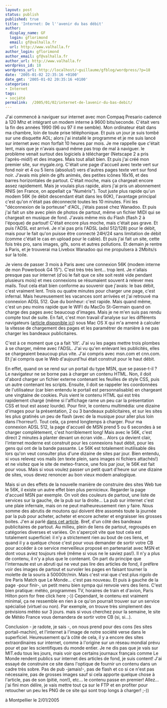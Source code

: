 ```yaml
---
layout: post
status: publish
published: true
title: 'Internet: De l''avenir du bas débit'
author:
  display_name: GF
  login: gflorimond
  email: gf@valhalla.fr
  url: http://www.valhalla.fr
author_login: gflorimond
author_email: gf@valhalla.fr
author_url: http://www.valhalla.fr
wordpress_id: 18
wordpress_url: http://localhost/~guillaume/gfblog/wordpress/?p=18
date: '2005-01-02 22:35:16 +0100'
date_gmt: '2005-01-02 20:35:16 +0100'
categories:
- Internet
tags:
- société
permalink:  /2005/01/02/internet-de-lavenir-du-bas-debit/
---
```

<p>J'ai commenc&eacute; &agrave; naviguer sur internet avec mon Compaq Presario cadenc&eacute; &agrave; 120 Mhz et int&eacute;grant un modem interne &agrave; 9600 bits/seconde. C'&eacute;tait vers la fin des ann&eacute;es 1990 (96 ou 97 il me semble). Mon ordinateur &eacute;tait dans ma chambre, loin de toute prise t&eacute;l&eacute;phonique. Et puis un jour je suis tomb&eacute; sur une disquette AOL; alors j'ai install&eacute; le programme et je me suis lanc&eacute; sur internet avec mon forfait 10 heures par mois. Je me rappelle que c'&eacute;tait lent, mais que je n'avais quand m&ecirc;me pas trop de mal &agrave; naviguer. le probl&egrave;me venait surtout des logiciels &agrave; t&eacute;l&eacute;charger (Netscape 2 a pris l'apr&egrave;s-midi!) et des images. Mais tout allait bien. Et puis j'ai cr&eacute;&eacute; mon premier site, sur mygale.org. C'&eacute;tait une page d'accueil avec texte vert sur fond noir et 4 ou 5 liens (absolus!) vers d'autres pages texte vert sur fond noir. J'avais mis plein de gifs anim&eacute;s, des petites ic&ocirc;nes 16x16, et des barres horizontales de partout. C'&eacute;tait moche, mais &ccedil;a chargeait encore assez rapidement. Mais je voulais plus rapide, alors j'ai pris un abonnement RNIS (en France, on appellait &ccedil;a &quot;Num&eacute;ris&quot;). Tout juste plus rapide qu'un modem 56K (le d&eacute;bit descendant &eacute;tait dans les 60K), l'avantage principal c'est qu'on n'&eacute;tait pas d&eacute;connect&eacute; toutes les 10 minutes. Fini les &quot;d&eacute;connexion de la porteuse&quot; d'AOL, j'&eacute;tais pass&eacute; chez Wanadoo. Et puis j'ai fait un site avec plein de photos de partout, m&ecirc;me un fichier MIDI qui se chargeait en musique de fond. J'avais m&ecirc;me mis du Flash (flash 2 &agrave; l'&eacute;poque) de partout! C'&eacute;tait encore plus moche, mais c'&eacute;tait pas grave. Et puis l'ADSL est arriv&eacute;. Je n'ai pas pris l'ADSL (adsl 512/128) pour le d&eacute;bit, mais pour le fait qu'on puisse &ecirc;tre connect&eacute; 24H/24 sans limitation de d&eacute;bit (comme c'&eacute;tait le cas en upload pour le cable). Et puis j'ai fait un site, cette fois tr&egrave;s pro, sans images, gifs, sons et autres pollutions. Et demain je rentre &agrave; Paris, et je trouverai ma Livebox Wanadoo qui me propulsera &agrave; 2Mbits/s sur la toile.</p>
<p>Je viens de passer 3 mois &agrave; Paris avec une connexion 56K (modem interne de mon Powerbook G4 15&quot;). C'est tr&egrave;s tr&egrave;s lent... trop lent. Je n'allais presque pas sur internet (d'o&ugrave; le fait que ce site soit rest&eacute; vide pendant plusieurs mois) et mes connexions se r&eacute;sumaient souvent &agrave; relever mes mails. Tout cela &eacute;tait bien conforme au souvenir que j'avais: le bas d&eacute;bit, c'est vraiment lent. Trois ou quatre minutes pour charger une page, c'est infernal. Mais heureusement les vacances sont arriv&eacute;es et j'ai retrouv&eacute; ma connexion ADSL 512. Que du bonheur: c'est rapide. Mais quand m&ecirc;me, c'est un peu moins rapide que le WIFI du MacDo St-Germain quand on charge des pages avec beaucoup d'images. Mais je ne m'en suis pas rendu compte tout de suite. En fait, c'est mon travail d'analyse sur les diff&eacute;rents navigateurs (<a href="../../2004/12/navigateurs.htm" target="_blank">article disponible ici</a>) sous Mac OS X qui m'a amen&eacute; &agrave; calculer la vitesse de chargement des pages et les param&eacute;trer de mani&egrave;re &agrave; ne pas charger les bandeaux publicitaires.</p>
<p>C'est &agrave; ce moment que &ccedil;a a fait 'tilt'. J'ai vu les pages mettre trois plombes &agrave; se charger, m&ecirc;me avec l'ADSL. J'ai vu qu'en enlevant les publicit&eacute;s, elles se chargeaient beaucoup plus vite. J'ai compris avec msn.com et cnn.com. Et j'ai compris que le Web d'aujourd'hui &eacute;tait construit pour le haut d&eacute;bit.</p>
<p>En effet, quand on se rend sur un portail du type MSN, que se passe-t-il ? Le navigateur ne se borne pas &agrave; charger un contenu HTML. Non, il doit d'abord charger un fichier externe contenant les feuilles de style CSS, puis un autre contenant les scripts. Ensuite, il doit se rappeler les coordonn&eacute;es de l'utilisateur (car bien entendu le portail est personnalisable) en chargeant une vingtaine de cookies. Puis vient le contenu HTML qui est tr&egrave;s rapidement charg&eacute; (m&ecirc;me si l'affichage rame un peu car la pr&eacute;sentation CSS et tout est assez lourde). Pour finir, le contenu multim&eacute;dia: une dizaine d'images pour la pr&eacute;sentation, 2 ou 3 bandeaux publicitaires, et sur les sites les plus gratin&eacute;s un peu de flash (avec de la musique pour aller plus loin dans l'horreur!). Tout cela, &ccedil;a prend longtemps &agrave; charger. Pour ma connexion ADSL 512, la page d'accueil de MSN prend 5 ou 6 secondes &agrave; se charger compl&egrave;tement, c'est horriblement long! Mais avec le 56K, c'est direct 2 minutes &agrave; planter devant un &eacute;cran vide... Alors &ccedil;a devient clair, l'internet moderne est construit pour les connexions haut d&eacute;bit, pour les gens qui ont de la bande passante. Le 56K est totalement inutilisable d&egrave;s lors qu'on veut consulter plus d'une dizaine de sites par jour. Bien entendu, si vous relevez vos mails (en texte plein, sans images ni fichiers attach&eacute;s!) et ne visitez que le site de meteo-france, une fois par jour, le 56K est fait pour vous. Mais si vous voulez passer un petit quart d'heure sur une dizaine de sites, vous devez renoncer au bon vieux modem analogique. </p>
<p>Mais si un des effets de la nouvelle mani&egrave;re de construire des sites Web tue le 56K, il existe un autre effet bien plus pernicieux. Regarder la page d'accueil MSN par exemple. On voit des couleurs de partout, une liste de services sur la gauche, de la pub sur la droite... La pub sur internet c'est une plaie infernale, mais on ne peut malheureusement rien y faire. Nous somme des abrutis de moutons qui doivent &ecirc;tre assom&eacute;s toute la journ&eacute;e par la pub pour acheter, acheter et encore acheter et engraisser les grosses boites. J'en ai parl&eacute; <a href="../../2004/08/pub.htm">dans cet article</a>. Bref, d'un c&ocirc;t&eacute; des bandeaux publicitaires de partout. Au milieu, plein de liens de partout, regroup&eacute;s en cat&eacute;gories diverses et vari&eacute;es. On s'aper&ccedil;oit vite que tout cela est totalement superficiel: il n'y a strictement rien au bout de ces liens, et quand il y a quelque chose c'est pour vous demander de sortir votre CB pour acc&eacute;der &agrave; ce service merveilleux propos&eacute; en partenariat avec MSN et dont vous aviez toujours r&ecirc;v&eacute; (m&ecirc;me si vous ne le saviez pas!). Il n'y a plus de contenu, il n'y a plus que le contenant. On part du principe que l'internaute est un abruti qui ne veut pas lire des articles de fond, il pr&eacute;f&egrave;re voir des images de partout et survoler les pages en faisant tourner la molette de la souris &agrave; 50000tr/min. Mais c'est vrai que c'est plus rigolo de lire Paris Match que Le Monde... c'est pas nouveau. Et puis &agrave; gauche de la page -pour finir-, un petit menu bien sympa qui renvoie vers des liens. C'est bien pratique: m&eacute;t&eacute;o, programmes TV, horaires de train et d'avion, Paris Hilton porn for free click here ;-)) Cependant, le contenu est vraiment minimal, &ccedil;a ne ressemble en rien &agrave; ce qu'on pourrait trouver sur un service sp&eacute;cialis&eacute; (virtuel ou non). Par exemple, on trouve tr&egrave;s simplement des pr&eacute;visions m&eacute;t&eacute;o sur 3 jours. mais si vous cherchez pour la semaine, le site de M&eacute;t&eacute;o France vous demandera de sortir votre CB (si, si...). </p>
<p>Conclusion - je radote, je sais -, on nous prend pour des cons (les sites portail-machin), et l'internet &agrave; l'image de notre soci&eacute;t&eacute; verse dans le superficiel. Heureusement qu'&agrave; c&ocirc;t&eacute; de cela, il y a encore des sites extraordinaires sur internet, comme &agrave; l'origine sur un r&eacute;seau mondial pr&eacute;vu pour et par les scientifiques du monde entier. Je ne dis pas que je vais sur MIT.edu tous les jours, mais voir que certains journaux fran&ccedil;ais comme Le Monde rendent publics sur internet des articles de fond, je suis content! J'ai essay&eacute; de construire ce site dans l'optique de fournir un contenu dans un cadre tr&egrave;s sobre. Pas de pub -jamais!-, pas de flash et co si ce n'est pas n&eacute;cessaire, pas de grosses images sauf si cela apporte quelque chose &agrave; l'article, pas de son (piti&eacute;, non!), etc... le contenu passe en premier! Allez... j'ai fini mon d&eacute;lire, je vais mettre tout &ccedil;a sur le FTP et en profiter pour retoucher un peu les PNG de ce site qui sont trop longs &agrave; charger! ;-)) </p>
<p>
&agrave; Montpellier le 2/01/2005</p>
